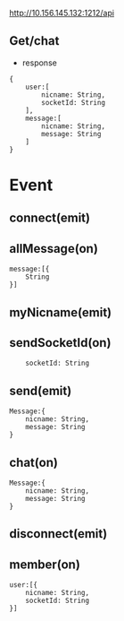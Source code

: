 http://10.156.145.132:1212/api

Get/chat
-

- response

```
{
    user:[
        nicname: String,
        socketId: String
    ],
    message:[
        nicname: String,
        message: String
    ]
}
```

Event
=
connect(emit)
-
allMessage(on)
-
```
message:[{
    String
}]
```
myNicname(emit)
-
sendSocketId(on)
-
```
    socketId: String
```
send(emit)
-
```
Message:{
    nicname: String,
    message: String
}
```
chat(on)
-
```
Message:{
    nicname: String,
    message: String
}
```
disconnect(emit)
-
member(on) 
-
```
user:[{
    nicname: String,
    socketId: String
}]
```